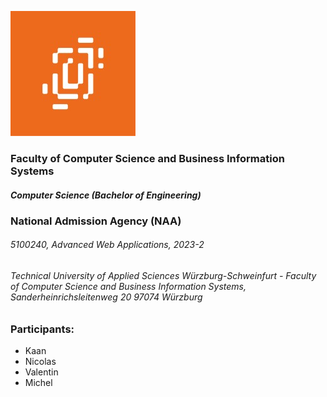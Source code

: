 ![alt text for screen readers](img/logo.jpg "Text to show on mouseover")

### Faculty of Computer Science and Business Information Systems

##### Computer Science (Bachelor of Engineering)

### National Admission Agency (NAA)

###### 5100240, Advanced Web Applications, 2023-2

###### Technical University of Applied Sciences Würzburg-Schweinfurt - Faculty of Computer Science and Business Information Systems, Sanderheinrichsleitenweg 20 97074 Würzburg

### Participants:

- Kaan 
- Nicolas
- Valentin
- Michel
